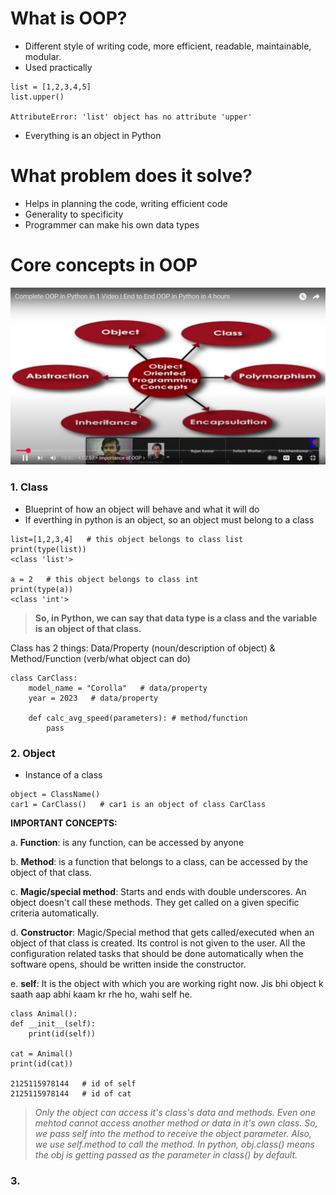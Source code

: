 # What is OOP?
- Different style of writing code, more efficient, readable, maintainable, modular. 
- Used practically
```
list = [1,2,3,4,5]
list.upper()

AttributeError: 'list' object has no attribute 'upper'

```
- Everything is an object in Python
  
# What problem does it solve?
- Helps in planning the code, writing efficient code
- Generality to specificity
- Programmer can make his own data types
# Core concepts in OOP
![Core concepts in OOP](OOP_concepts.png)

### 1. Class
- Blueprint of how an object will behave and what it will do
- If everthing in python is an object, so an object must belong to a class
```
list=[1,2,3,4]   # this object belongs to class list
print(type(list))
<class 'list'>

a = 2   # this object belongs to class int
print(type(a))
<class 'int'>
```
> **So, in Python, we can say that data type is a class and the variable is an object of that class.**

Class has 2 things: Data/Property (noun/description of object) & Method/Function (verb/what object can do)

```
class CarClass:
    model_name = "Corolla"   # data/property
    year = 2023   # data/property

    def calc_avg_speed(parameters): # method/function
        pass
```


### 2. Object
- Instance of a class
```
object = ClassName()
car1 = CarClass()   # car1 is an object of class CarClass
```

**IMPORTANT CONCEPTS:** 

a. **Function**: is any function, can be accessed by anyone  

b. **Method**: is a function that belongs to a class, can be accessed by the object of that class.

c. **Magic/special method**: Starts and ends with double underscores. An object doesn't call these methods. They get called on a given specific criteria automatically. 

d. **Constructor**: Magic/Special method that gets called/executed when an object of that class is created. Its control is not given to the user. All the configuration related tasks that should be done automatically when the software opens, should be written inside the constructor.

e. **self**: It is the object with which you are working right now. Jis bhi object k saath aap abhi kaam kr rhe ho, wahi self he. 

    
    class Animal():
    def __init__(self):
        print(id(self))

    cat = Animal()
    print(id(cat))

    2125115978144   # id of self
    2125115978144   # id of cat

> *Only the object can access it's class's data and methods. Even one mehtod cannot access another method or data in it's own class. So, we pass self into the method to receive the object parameter. Also, we use self.method to call the method. In python, obj.class() means the obj is getting passed as the parameter in class() by default.* 
    





### 3. 